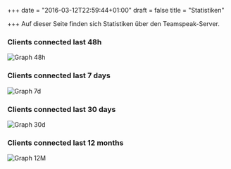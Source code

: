 +++
date = "2016-03-12T22:59:44+01:00"
draft = false
title = "Statistiken"

+++
Auf dieser Seite finden sich Statistiken über den Teamspeak-Server.


<h3>Clients connected last 48h</h3>
<img src="graph_48h.png" alt="Graph 48h"/>

<h3>Clients connected last 7 days</h3>
<img src="graph_7d.png" alt="Graph 7d"/>

<h3>Clients connected last 30 days</h3>
<img src="graph_30d.png" alt="Graph 30d"/>

<h3>Clients connected last 12 months</h3>
<img src="graph_12m.png" alt="Graph 12M"/>
